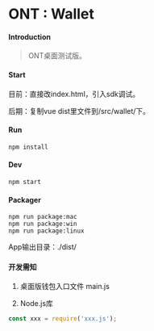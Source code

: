 # ONT : Wallet


#### Introduction
> ONT桌面测试版。


#### Start
目前：直接改index.html，引入sdk调试。

后期：复制vue dist里文件到/src/wallet/下。


#### Run
```
npm install
```

#### Dev
```
npm start
```

#### Packager
```
npm run package:mac
npm run package:win
npm run package:linux
```
App输出目录：./dist/


#### 开发需知
1. 桌面版钱包入口文件
main.js

2. Node.js库
```js
const xxx = require('xxx.js');
```

